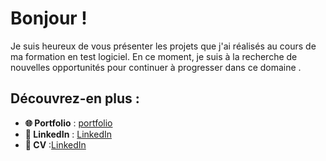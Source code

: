 # Bonjour !

Je suis heureux de vous présenter les projets que j'ai réalisés au cours de ma formation en test logiciel. En ce moment, je suis à la recherche de nouvelles opportunités pour continuer à progresser dans ce domaine .

## Découvrez-en plus :

- **🌐 Portfolio** : [portfolio](https://esmailhaidari24.github.io/portfolio/)
- **💼 LinkedIn** : [LinkedIn](https://www.linkedin.com/in/esmail-haidari-31483b16a)
- **📄 CV** :[LinkedIn](https://www.linkedin.com/in/esmail-haidari-31483b16a)
